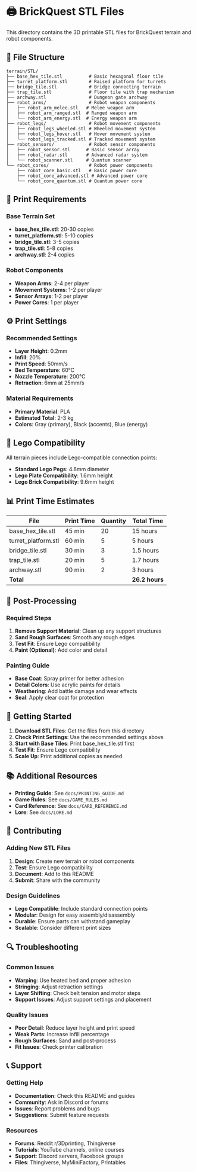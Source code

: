 # 🖨️ BrickQuest STL Files

This directory contains the 3D printable STL files for BrickQuest terrain and robot components.

## 📁 File Structure

```
terrain/STL/
├── base_hex_tile.stl          # Basic hexagonal floor tile
├── turret_platform.stl        # Raised platform for turrets
├── bridge_tile.stl            # Bridge connecting terrain
├── trap_tile.stl              # Floor tile with trap mechanism
├── archway.stl                # Dungeon gate archway
├── robot_arms/                # Robot weapon components
│   ├── robot_arm_melee.stl   # Melee weapon arm
│   ├── robot_arm_ranged.stl  # Ranged weapon arm
│   └── robot_arm_energy.stl  # Energy weapon arm
├── robot_legs/                # Robot movement components
│   ├── robot_legs_wheeled.stl # Wheeled movement system
│   ├── robot_legs_hover.stl   # Hover movement system
│   └── robot_legs_tracked.stl # Tracked movement system
├── robot_sensors/             # Robot sensor components
│   ├── robot_sensor.stl      # Basic sensor array
│   ├── robot_radar.stl       # Advanced radar system
│   └── robot_scanner.stl     # Quantum scanner
└── robot_cores/               # Robot power components
    ├── robot_core_basic.stl   # Basic power core
    ├── robot_core_advanced.stl # Advanced power core
    └── robot_core_quantum.stl # Quantum power core
```

## 🎯 Print Requirements

### Base Terrain Set
- **base_hex_tile.stl**: 20-30 copies
- **turret_platform.stl**: 5-10 copies
- **bridge_tile.stl**: 3-5 copies
- **trap_tile.stl**: 5-8 copies
- **archway.stl**: 2-4 copies

### Robot Components
- **Weapon Arms**: 2-4 per player
- **Movement Systems**: 1-2 per player
- **Sensor Arrays**: 1-2 per player
- **Power Cores**: 1 per player

## ⚙️ Print Settings

### Recommended Settings
- **Layer Height**: 0.2mm
- **Infill**: 20%
- **Print Speed**: 50mm/s
- **Bed Temperature**: 60°C
- **Nozzle Temperature**: 200°C
- **Retraction**: 6mm at 25mm/s

### Material Requirements
- **Primary Material**: PLA
- **Estimated Total**: 2-3 kg
- **Colors**: Gray (primary), Black (accents), Blue (energy)

## 🔧 Lego Compatibility

All terrain pieces include Lego-compatible connection points:
- **Standard Lego Pegs**: 4.8mm diameter
- **Lego Plate Compatibility**: 1.6mm height
- **Lego Brick Compatibility**: 9.6mm height

## 📊 Print Time Estimates

| File | Print Time | Quantity | Total Time |
|------|------------|----------|------------|
| base_hex_tile.stl | 45 min | 20 | 15 hours |
| turret_platform.stl | 60 min | 5 | 5 hours |
| bridge_tile.stl | 30 min | 3 | 1.5 hours |
| trap_tile.stl | 20 min | 5 | 1.7 hours |
| archway.stl | 90 min | 2 | 3 hours |
| **Total** | | | **26.2 hours** |

## 🎨 Post-Processing

### Required Steps
1. **Remove Support Material**: Clean up any support structures
2. **Sand Rough Surfaces**: Smooth any rough edges
3. **Test Fit**: Ensure Lego compatibility
4. **Paint (Optional)**: Add color and detail

### Painting Guide
- **Base Coat**: Spray primer for better adhesion
- **Detail Colors**: Use acrylic paints for details
- **Weathering**: Add battle damage and wear effects
- **Seal**: Apply clear coat for protection

## 🚀 Getting Started

1. **Download STL Files**: Get the files from this directory
2. **Check Print Settings**: Use the recommended settings above
3. **Start with Base Tiles**: Print base_hex_tile.stl first
4. **Test Fit**: Ensure Lego compatibility
5. **Scale Up**: Print additional copies as needed

## 📚 Additional Resources

- **Printing Guide**: See `docs/PRINTING_GUIDE.md`
- **Game Rules**: See `docs/GAME_RULES.md`
- **Card Reference**: See `docs/CARD_REFERENCE.md`
- **Lore**: See `docs/LORE.md`

## 🤝 Contributing

### Adding New STL Files
1. **Design**: Create new terrain or robot components
2. **Test**: Ensure Lego compatibility
3. **Document**: Add to this README
4. **Submit**: Share with the community

### Design Guidelines
- **Lego Compatible**: Include standard connection points
- **Modular**: Design for easy assembly/disassembly
- **Durable**: Ensure parts can withstand gameplay
- **Scalable**: Consider different print sizes

## 🔍 Troubleshooting

### Common Issues
- **Warping**: Use heated bed and proper adhesion
- **Stringing**: Adjust retraction settings
- **Layer Shifting**: Check belt tension and motor steps
- **Support Issues**: Adjust support settings and placement

### Quality Issues
- **Poor Detail**: Reduce layer height and print speed
- **Weak Parts**: Increase infill percentage
- **Rough Surfaces**: Sand and post-process
- **Fit Issues**: Check printer calibration

## 📞 Support

### Getting Help
- **Documentation**: Check this README and guides
- **Community**: Ask in Discord or forums
- **Issues**: Report problems and bugs
- **Suggestions**: Submit feature requests

### Resources
- **Forums**: Reddit r/3Dprinting, Thingiverse
- **Tutorials**: YouTube channels, online courses
- **Support**: Discord servers, Facebook groups
- **Files**: Thingiverse, MyMiniFactory, Printables


